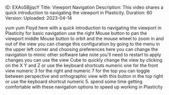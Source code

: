 ID: EXAoSBjjqcY
Title: Viewport Navigation
Description: This video shares a quick introduction to navigating the viewport in Plasticity.
Duration: 60
Version: 
Uploaded: 2023-04-14

yum yum
Floyd here with a quick introduction to
navigating the viewport in Plasticity
for basic navigation use the right Mouse
button to pan the viewport middle Mouse
button to orbit and the mouse wheel to
zoom in and out of the view you can
change this configuration by going to
the menu in the upper left corner and
choosing preferences here you can change
the navigation to mimic other software
take note you'll need to restart to
apply changes you can use the view Cube
to quickly change the view by clicking
on the X Y and Z or use the keyboard
shortcuts numeric one for the front view
numeric 3 for the right and numeric 7
for the top
you can toggle between perspective and
orthographic view with this button in
the top right or use the keyboard
shortcut numeric 5.
spend some time getting comfortable with
these navigation options to speed up
working in Plasticity